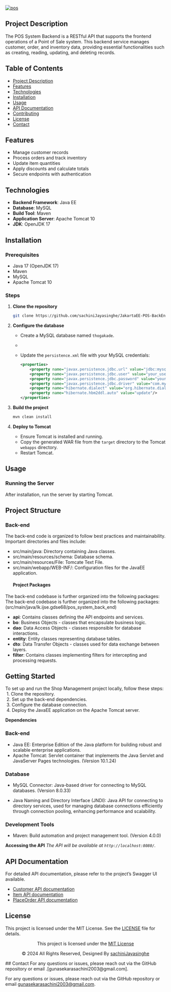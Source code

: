 <a href="https://git.io/typing-svg"><img src="https://readme-typing-svg.herokuapp.com?font=Fira+Code&weight=600&size=50&pause=1000&center=true&vCenter=true&color=green&width=835&height=70&lines=POS+SYSTEM+BACKEND" alt="pos" /></a>
## Project Description
The POS System Backend is a RESTful API that supports the frontend operations of a Point of Sale system. This backend service manages customer, order, and inventory data, providing essential functionalities such as creating, reading, updating, and deleting records.
## Table of Contents
- [Project Description](#project-description)
- [Features](#features)
- [Technologies](#technologies)
- [Installation](#installation)
- [Usage](#usage)
- [API Documentation](#api-documentation)
- [Contributing](#contributing)
- [License](#license)
- [Contact](#contact)
## Features
- Manage customer records
- Process orders and track inventory
- Update item quantities
- Apply discounts and calculate totals
- Secure endpoints with authentication
## Technologies
- **Backend Framework**: Java EE
- **Database**: MySQL
- **Build Tool**: Maven
- **Application Server**: Apache Tomcat 10
- **JDK**: OpenJDK 17
## Installation
### Prerequisites
- Java 17 (OpenJDK 17)
- Maven
- MySQL
- Apache Tomcat 10  
### Steps
1. **Clone the repository**
   ```bash
   git clone https://github.com/sachiniJayasinghe/JakartaEE-POS-BackEnd.git
2. **Configure the database**
   - Create a MySQL database named `thogakade`.
   - 
   - Update the `persistence.xml` file with your MySQL credentials:
     
     ```xml
     <properties>
         <property name="javax.persistence.jdbc.url" value="jdbc:mysql://localhost:3306/thogakade"/>
         <property name="javax.persistence.jdbc.user" value="your_username"/>
         <property name="javax.persistence.jdbc.password" value="your_password"/>
         <property name="javax.persistence.jdbc.driver" value="com.mysql.cj.jdbc.Driver"/>
         <property name="hibernate.dialect" value="org.hibernate.dialect.MySQL8Dialect"/>
         <property name="hibernate.hbm2ddl.auto" value="update"/>
     </properties>
     ```
3. **Build the project**
   ```bash
   mvn clean install
4. **Deploy to Tomcat**
   
   - Ensure Tomcat is installed and running.
    - Copy the generated WAR file from the `target` directory to the Tomcat `webapps` directory.
    - Restart Tomcat.
## Usage
### Running the Server
After installation, run the server by starting Tomcat.
## Project Structure
   ### Back-end
   The back-end code is organized to follow best practices and maintainability. Important directories and files include:
   
- src/main/java: Directory containing Java classes.
- src/main/resources/schema: Database schema.
- src/main/resources/File: Tomcate Text File.
- src/main/webapp/WEB-INF/: Configuration files for the JavaEE application.
   #### Project Packages
The back-end codebase is further organized into the following packages:
The back-end codebase is further organized into the following packages:
(src/main/java/lk.ijse.gdse68/pos_system_back_end)
- **api**: Contains classes defining the API endpoints and services.
- **bo**: Business Objects - classes that encapsulate business logic.
- **dao**: Data Access Objects - classes responsible for database interactions.
- **entity**: Entity classes representing database tables.
- **dto**: Data Transfer Objects - classes used for data exchange between layers.
- **filter**: Contains classes implementing filters for intercepting and processing requests.
## Getting Started
To set up and run the Shop Management project locally, follow these steps:
&nbsp;1. Clone the repository.  
&nbsp;2. Set up the back-end dependencies.  
&nbsp;3. Configure the database connection.  
&nbsp;4. Deploy the JavaEE application on the Apache Tomcat server.

**Dependencies**
### Back-end
* Java EE: Enterprise Edition of the Java platform for building robust and scalable enterprise applications.
* Apache Tomcat: Servlet container that implements the Java Servlet and JavaServer Pages technologies. (Version 10.1.24)
### Database
* MySQL Connector: Java-based driver for connecting to MySQL databases. (Version 8.0.33)
  
* Java Naming and Directory Interface (JNDI): Java API for connecting to directory services, used for managing database connections efficiently through connection pooling, enhancing performance and scalability.
### Development Tools
* Maven: Build automation and project management tool. (Version 4.0.0)
 
**Accessing the API**
*The API will be available at `http://localhost:8080/`.*
## API Documentation
For detailed API documentation, please refer to the project’s Swagger UI available.
- [Customer API documentation](https://documenter.getpostman.com/view/35385718/2sA3s1nrTc)
- [Item API documentation](https://documenter.getpostman.com/view/35385718/2sA3rzLZ3N)
- [PlaceOrder API documentation](https://documenter.getpostman.com/view/35386302/2sA3s1mrUM)
## License
This project is licensed under the MIT License. See the [LICENSE](LICENSE) file for details.
<div align="center">
    <p>This project is licensed under the <a href="LICENSE">MIT License</a></p>
    <p>© 2024 All Rights Reserved, Designed By <a href="https://github.com/sachiniJayasinghe">sachiniJayasinghe</a></p>
</div>
   ## Contact
    For any questions or issues, please reach out via the GitHub repository or email .[gunasekarasachini2003@gmail.com].
  
   For any questions or issues, please reach out via the GitHub repository or email [gunasekarasachini2003@gmail.com](mailto:gunasekarasachini2003@gmail.com).
